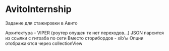 # AvitoInternship
Задание для стажировки в Авито

Архитектура - VIPER (роутер опущен тк нет переходов...)
JSON парсится из ссылки с гитхаба по сети
Вместо сторибордов - xib'ы
Опции отображаются через collectionView
